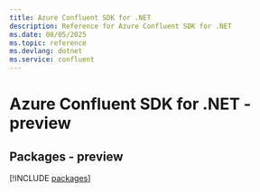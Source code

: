 ```yaml
---
title: Azure Confluent SDK for .NET
description: Reference for Azure Confluent SDK for .NET
ms.date: 08/05/2025
ms.topic: reference
ms.devlang: dotnet
ms.service: confluent
---
```

# Azure Confluent SDK for .NET - preview
## Packages - preview
[!INCLUDE [packages](confluent-index.md)]